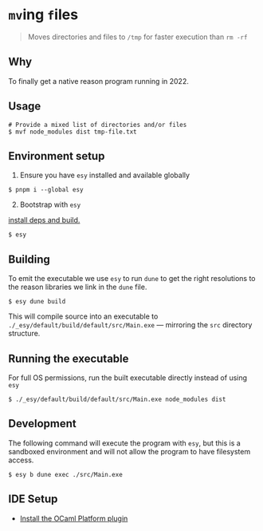 # `mv`ing `f`iles

> Moves directories and files to `/tmp` for faster execution than `rm -rf`

## Why

To finally get a native reason program running in 2022.

## Usage

```shell
# Provide a mixed list of directories and/or files
$ mvf node_modules dist tmp-file.txt
```

## Environment setup

1. Ensure you have `esy` installed and available globally

```shell
$ pnpm i --global esy
```

2. Bootstrap with `esy`

[install deps and build.](https://esy.sh/docs/en/commands.html#esy)

```shell
$ esy
```

## Building

To emit the executable we use `esy` to run `dune` to get the right resolutions to the reason libraries we link in the `dune` file.

```shell
$ esy dune build
```

This will compile source into an executable to `./_esy/default/build/default/src/Main.exe` — mirroring the `src` directory structure.

## Running the executable

For full OS permissions, run the built executable directly instead of using `esy`

```shell
$ ./_esy/default/build/default/src/Main.exe node_modules dist
```

## Development

The following command will execute the program with `esy`, but this is a sandboxed environment and will not allow the program to have filesystem access.

```shell
$ esy b dune exec ./src/Main.exe
```

## IDE Setup

- [Install the OCaml Platform plugin](https://marketplace.visualstudio.com/items?itemName=ocamllabs.ocaml-platform)
